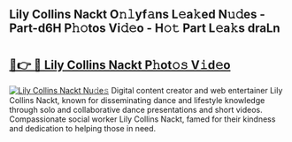 ## Lily Collins Nackt O𝚗𝚕yf𝚊ns L𝚎a𝚔ed N𝚞𝚍es - Part-d6H P𝚑𝚘tos Vi𝚍𝚎o - H𝚘𝚝 Part L𝚎a𝚔s draLn

# <h2><a href="http://kfdtgbc.oniu.top/?m=Lily+Collins+Nackt">🔗👉 🔴 Lily Collins Nackt P𝚑ot𝚘𝚜 V𝚒d𝚎o</a></h2>

[![Lily Collins Nackt Nu𝚍e𝚜](https://i.imgur.com/0qMVB7G.gif)](http://kfdtgbc.oniu.top/?m=Lily+Collins+Nackt)
Digital content creator and web entertainer Lily Collins Nackt, known for disseminating dance and lifestyle knowledge through solo and collaborative dance presentations and short videos. Compassionate social worker Lily Collins Nackt, famed for their kindness and dedication to helping those in need.  
